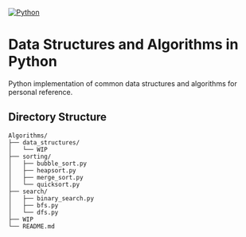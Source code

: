 [![Python](https://img.shields.io/badge/Python-3776AB?logo=python&logoColor=fff)](#)

# Data Structures and Algorithms in Python
Python implementation of common data structures and algorithms for personal reference.

## Directory Structure
```
Algorithms/
├── data_structures/
│   └── WIP
├── sorting/
│   ├── bubble_sort.py
│   ├── heapsort.py
│   ├── merge_sort.py
│   └── quicksort.py
├── search/
│   ├── binary_search.py
│   ├── bfs.py
│   └── dfs.py
├── WIP
└── README.md
```